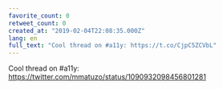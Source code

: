 ```yaml
---
favorite_count: 0
retweet_count: 0
created_at: "2019-02-04T22:08:35.000Z"
lang: en
full_text: "Cool thread on #a11y: https://t.co/CjpC5ZCVbL"
---
```


Cool thread on #a11y: <https://twitter.com/mmatuzo/status/1090932098456801281>
